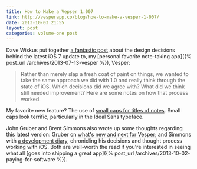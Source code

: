 ```yaml
---
title: How to Make a Vepser 1.007
link: http://vesperapp.co/blog/how-to-make-a-vesper-1-007/
date: 2013-10-03 21:55
layout: post
categories: volume-one post
---
```


Dave Wiskus put together [a fantastic post](http://vesperapp.co/blog/how-to-make-a-vesper-1-007/) about the design decisions behind the latest iOS 7 update to, my [personal favorite note-taking app]({% post_url /archives/2013-07-13-vesper %}), Vesper:

> Rather than merely slap a fresh coat of paint on things, we wanted to take the same approach we did with 1.0 and really think through the state of iOS. Which decisions did we agree with? What did we think still needed improvement? Here are some notes on how that process worked.

My favorite new feature? The use of [small caps for titles of notes](https://s3.amazonaws.com/Vesperapp/Images/007/typography.png). Small caps look terrific, particularly in the Ideal Sans typeface.

John Gruber and Brent Simmons also wrote up some thoughts regarding this latest version: Gruber on [what's new and next for Vesper](http://daringfireball.net/2013/09/vesper_whats_new_whats_next); and Simmons with [a development diary](http://inessential.com/2013/10/01/vesper_sync_diary_1), chronicling his decisions and thought process working with iOS. Both are well-worth the read if you're interested in seeing what all [goes into shipping a great app]({% post_url /archives/2013-10-02-paying-for-software %}).
